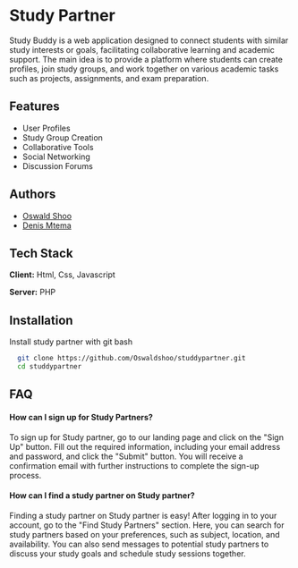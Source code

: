# Study Partner
Study Buddy is a web application designed to connect students with similar study interests or goals, facilitating collaborative learning and academic support. The main idea is to provide a platform where students can create profiles, join study groups, and work together on various academic tasks such as projects, assignments, and exam preparation.


## Features

- User Profiles
- Study Group Creation
- Collaborative Tools
- Social Networking
- Discussion Forums

## Authors

- [Oswald Shoo](https://www.github.com/oswaldshoo)
- [Denis Mtema](https://www.github.com/iDennisofficial)


## Tech Stack

**Client:** Html, Css, Javascript

**Server:** PHP


## Installation

Install study partner with git bash

```bash
  git clone https://github.com/Oswaldshoo/studdypartner.git
  cd studdypartner
```
    
## FAQ

####  How can I sign up for Study Partners?

To sign up for Study partner, go to our landing page and click on the "Sign Up" button. Fill out the required information, including your email address and password, and click the "Submit" button. You will receive a confirmation email with further instructions to complete the sign-up process.

#### How can I find a study partner on Study partner?

Finding a study partner on Study partner is easy! After logging in to your account, go to the "Find Study Partners" section. Here, you can search for study partners based on your preferences, such as subject, location, and availability. You can also send messages to potential study partners to discuss your study goals and schedule study sessions together.

